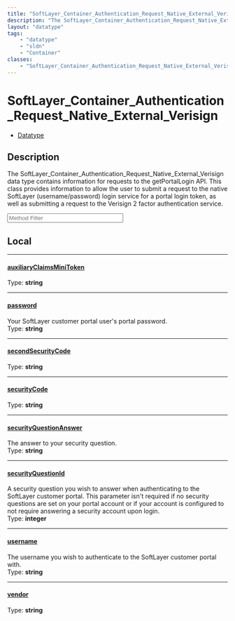 ```yaml
---
title: "SoftLayer_Container_Authentication_Request_Native_External_Verisign"
description: "The SoftLayer_Container_Authentication_Request_Native_External_Verisign data type contains information for requests to t... "
layout: "datatype"
tags:
    - "datatype"
    - "sldn"
    - "Container"
classes:
    - "SoftLayer_Container_Authentication_Request_Native_External_Verisign"
---
```


# SoftLayer_Container_Authentication_Request_Native_External_Verisign
<div id='service-datatype'>
    <ul id='sldn-reference-tabs'>
        <li id='datatype'> <a href='/reference/datatypes/SoftLayer_Container_Authentication_Request_Native_External_Verisign' >Datatype</a></li>
    </ul>
</div>

## Description 
The SoftLayer_Container_Authentication_Request_Native_External_Verisign data type contains information for requests to the getPortalLogin API. This class provides information to allow the user to submit a request to the native SoftLayer (username/password) login service for a portal login token, as well as submitting a request to the Verisign 2 factor authentication service. 





<!-- Service Filer BEGIN -->
<div class="view-filters">
        <div class="clearfix">
            <div class="search-input-box">
                <input placeholder="Method Filter" onkeyup="titleSearch(inputId='prop-input', divId='properties', elementClass='prop-row')" 
                    type="text" id="prop-input" value="" size="30" maxlength="128" class="form-text">
            </div>
        </div>
</div>
<!-- Service Filer END -->

<div id="properties" class="content">
<div id="localProperties" class="prop-content" >

## Local
-----
[auxiliaryClaimsMiniToken]: #auxiliaryclaimsminitoken
#### [auxiliaryClaimsMiniToken]
  
<span class="type-label">Type: </span>**string**

-----
[password]: #password
#### [password]
Your SoftLayer customer portal user's portal password.  
<span class="type-label">Type: </span>**string**

-----
[secondSecurityCode]: #secondsecuritycode
#### [secondSecurityCode]
  
<span class="type-label">Type: </span>**string**

-----
[securityCode]: #securitycode
#### [securityCode]
  
<span class="type-label">Type: </span>**string**

-----
[securityQuestionAnswer]: #securityquestionanswer
#### [securityQuestionAnswer]
The answer to your security question.  
<span class="type-label">Type: </span>**string**

-----
[securityQuestionId]: #securityquestionid
#### [securityQuestionId]
A security question you wish to answer when authenticating to the SoftLayer customer portal. This parameter isn't required if no security questions are set on your portal account or if your account is configured to not require answering a security account upon login.  
<span class="type-label">Type: </span>**integer**

-----
[username]: #username
#### [username]
The username you wish to authenticate to the SoftLayer customer portal with.  
<span class="type-label">Type: </span>**string**

-----
[vendor]: #vendor
#### [vendor]
  
<span class="type-label">Type: </span>**string**

</div>
<!-- LOCAL PROPERTY END -->

</div>


